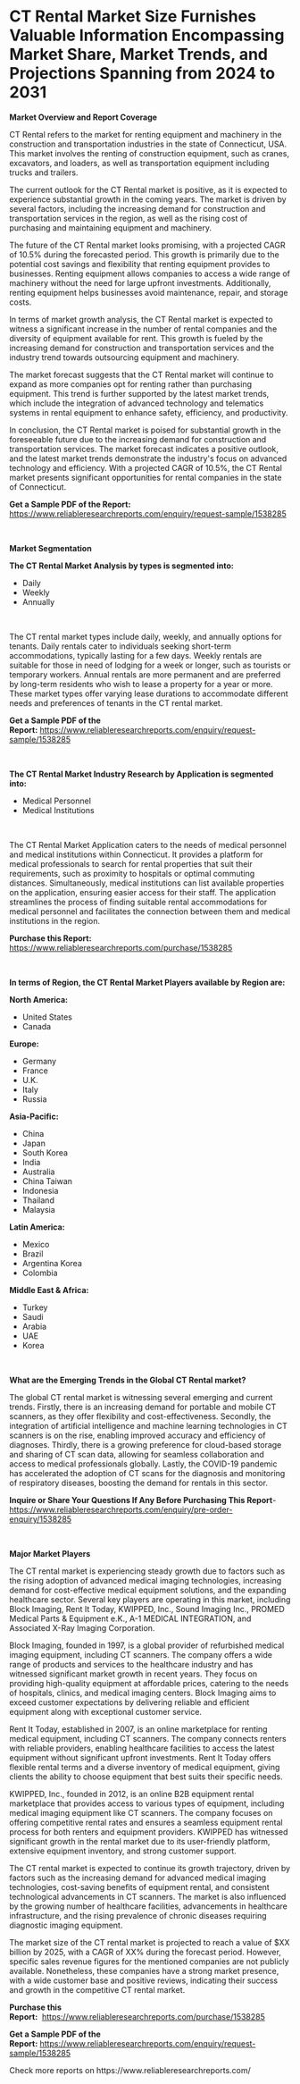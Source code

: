 <p><h1>CT Rental Market Size Furnishes Valuable Information Encompassing Market Share, Market Trends, and Projections Spanning from 2024 to 2031</h1></p><p><strong>Market Overview and Report Coverage</strong></p>
<p><p>CT Rental refers to the market for renting equipment and machinery in the construction and transportation industries in the state of Connecticut, USA. This market involves the renting of construction equipment, such as cranes, excavators, and loaders, as well as transportation equipment including trucks and trailers.</p><p>The current outlook for the CT Rental market is positive, as it is expected to experience substantial growth in the coming years. The market is driven by several factors, including the increasing demand for construction and transportation services in the region, as well as the rising cost of purchasing and maintaining equipment and machinery.</p><p>The future of the CT Rental market looks promising, with a projected CAGR of 10.5% during the forecasted period. This growth is primarily due to the potential cost savings and flexibility that renting equipment provides to businesses. Renting equipment allows companies to access a wide range of machinery without the need for large upfront investments. Additionally, renting equipment helps businesses avoid maintenance, repair, and storage costs.</p><p>In terms of market growth analysis, the CT Rental market is expected to witness a significant increase in the number of rental companies and the diversity of equipment available for rent. This growth is fueled by the increasing demand for construction and transportation services and the industry trend towards outsourcing equipment and machinery.</p><p>The market forecast suggests that the CT Rental market will continue to expand as more companies opt for renting rather than purchasing equipment. This trend is further supported by the latest market trends, which include the integration of advanced technology and telematics systems in rental equipment to enhance safety, efficiency, and productivity.</p><p>In conclusion, the CT Rental market is poised for substantial growth in the foreseeable future due to the increasing demand for construction and transportation services. The market forecast indicates a positive outlook, and the latest market trends demonstrate the industry's focus on advanced technology and efficiency. With a projected CAGR of 10.5%, the CT Rental market presents significant opportunities for rental companies in the state of Connecticut.</p></p>
<p><strong>Get a Sample PDF of the Report:</strong> <a href="https://www.reliableresearchreports.com/enquiry/request-sample/1538285">https://www.reliableresearchreports.com/enquiry/request-sample/1538285</a></p>
<p>&nbsp;</p>
<p><strong>Market Segmentation</strong></p>
<p><strong>The CT Rental Market Analysis by types is segmented into:</strong></p>
<p><ul><li>Daily</li><li>Weekly</li><li>Annually</li></ul></p>
<p>&nbsp;</p>
<p><p>The CT rental market types include daily, weekly, and annually options for tenants. Daily rentals cater to individuals seeking short-term accommodations, typically lasting for a few days. Weekly rentals are suitable for those in need of lodging for a week or longer, such as tourists or temporary workers. Annual rentals are more permanent and are preferred by long-term residents who wish to lease a property for a year or more. These market types offer varying lease durations to accommodate different needs and preferences of tenants in the CT rental market.</p></p>
<p><strong>Get a Sample PDF of the Report:</strong>&nbsp;<a href="https://www.reliableresearchreports.com/enquiry/request-sample/1538285">https://www.reliableresearchreports.com/enquiry/request-sample/1538285</a></p>
<p>&nbsp;</p>
<p><strong>The CT Rental Market Industry Research by Application is segmented into:</strong></p>
<p><ul><li>Medical Personnel</li><li>Medical Institutions</li></ul></p>
<p>&nbsp;</p>
<p><p>The CT Rental Market Application caters to the needs of medical personnel and medical institutions within Connecticut. It provides a platform for medical professionals to search for rental properties that suit their requirements, such as proximity to hospitals or optimal commuting distances. Simultaneously, medical institutions can list available properties on the application, ensuring easier access for their staff. The application streamlines the process of finding suitable rental accommodations for medical personnel and facilitates the connection between them and medical institutions in the region.</p></p>
<p><strong>Purchase this Report:</strong>&nbsp; <a href="https://www.reliableresearchreports.com/purchase/1538285">https://www.reliableresearchreports.com/purchase/1538285</a></p>
<p>&nbsp;</p>
<p><strong>In terms of Region, the CT Rental Market Players available by Region are:</strong></p>
<p>
    <p> <strong> North America: </strong>
        <ul>
            <li>United States</li>
            <li>Canada</li>
        </ul>
        </p> 
    <p> <strong> Europe: </strong>
        <ul>
            <li>Germany</li>
            <li>France</li>
            <li>U.K.</li>
            <li>Italy</li>
            <li>Russia</li>
        </ul>
        </p> 
    <p> <strong> Asia-Pacific: </strong>
        <ul>
            <li>China</li>
            <li>Japan</li>
            <li>South Korea</li>
            <li>India</li>
            <li>Australia</li>
            <li>China Taiwan</li>
            <li>Indonesia</li>
            <li>Thailand</li>
            <li>Malaysia</li>
        </ul>
        </p> 
    <p> <strong> Latin America: </strong>
        <ul>
            <li>Mexico</li>
            <li>Brazil</li>
            <li>Argentina Korea</li>
            <li>Colombia</li>
        </ul>
        </p> 
    <p> <strong> Middle East & Africa: </strong>
        <ul>
            <li>Turkey</li>
            <li>Saudi</li>
            <li>Arabia</li>
            <li>UAE</li>
            <li>Korea</li>
        </ul>
    </p>
    </p>
<p>&nbsp;</p>
<p><strong>What are the Emerging Trends in the Global CT Rental market?</strong></p>
<p><p>The global CT rental market is witnessing several emerging and current trends. Firstly, there is an increasing demand for portable and mobile CT scanners, as they offer flexibility and cost-effectiveness. Secondly, the integration of artificial intelligence and machine learning technologies in CT scanners is on the rise, enabling improved accuracy and efficiency of diagnoses. Thirdly, there is a growing preference for cloud-based storage and sharing of CT scan data, allowing for seamless collaboration and access to medical professionals globally. Lastly, the COVID-19 pandemic has accelerated the adoption of CT scans for the diagnosis and monitoring of respiratory diseases, boosting the demand for rentals in this sector.</p></p>
<p><strong>Inquire or Share Your Questions If Any Before Purchasing This Report</strong>- <a href="https://www.reliableresearchreports.com/enquiry/pre-order-enquiry/1538285">https://www.reliableresearchreports.com/enquiry/pre-order-enquiry/1538285</a></p>
<p>&nbsp;</p>
<p><strong>Major Market Players</strong></p>
<p><p>The CT rental market is experiencing steady growth due to factors such as the rising adoption of advanced medical imaging technologies, increasing demand for cost-effective medical equipment solutions, and the expanding healthcare sector. Several key players are operating in this market, including Block Imaging, Rent It Today, KWIPPED, Inc., Sound Imaging Inc., PROMED Medical Parts & Equipment e.K., A-1 MEDICAL INTEGRATION, and Associated X-Ray Imaging Corporation.</p><p>Block Imaging, founded in 1997, is a global provider of refurbished medical imaging equipment, including CT scanners. The company offers a wide range of products and services to the healthcare industry and has witnessed significant market growth in recent years. They focus on providing high-quality equipment at affordable prices, catering to the needs of hospitals, clinics, and medical imaging centers. Block Imaging aims to exceed customer expectations by delivering reliable and efficient equipment along with exceptional customer service.</p><p>Rent It Today, established in 2007, is an online marketplace for renting medical equipment, including CT scanners. The company connects renters with reliable providers, enabling healthcare facilities to access the latest equipment without significant upfront investments. Rent It Today offers flexible rental terms and a diverse inventory of medical equipment, giving clients the ability to choose equipment that best suits their specific needs.</p><p>KWIPPED, Inc., founded in 2012, is an online B2B equipment rental marketplace that provides access to various types of equipment, including medical imaging equipment like CT scanners. The company focuses on offering competitive rental rates and ensures a seamless equipment rental process for both renters and equipment providers. KWIPPED has witnessed significant growth in the rental market due to its user-friendly platform, extensive equipment inventory, and strong customer support.</p><p>The CT rental market is expected to continue its growth trajectory, driven by factors such as the increasing demand for advanced medical imaging technologies, cost-saving benefits of equipment rental, and consistent technological advancements in CT scanners. The market is also influenced by the growing number of healthcare facilities, advancements in healthcare infrastructure, and the rising prevalence of chronic diseases requiring diagnostic imaging equipment.</p><p>The market size of the CT rental market is projected to reach a value of $XX billion by 2025, with a CAGR of XX% during the forecast period. However, specific sales revenue figures for the mentioned companies are not publicly available. Nonetheless, these companies have a strong market presence, with a wide customer base and positive reviews, indicating their success and growth in the competitive CT rental market.</p></p>
<p><strong>Purchase this Report:</strong>&nbsp;&nbsp;<a href="https://www.reliableresearchreports.com/purchase/1538285">https://www.reliableresearchreports.com/purchase/1538285</a></p>
<p></p>
<p><strong>Get a Sample PDF of the Report:</strong>&nbsp;<a href="https://www.reliableresearchreports.com/enquiry/request-sample/1538285">https://www.reliableresearchreports.com/enquiry/request-sample/1538285</a></p>
<p>Check more reports on https://www.reliableresearchreports.com/</p>